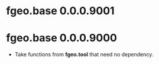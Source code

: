 # fgeo.base 0.0.0.9001



# fgeo.base 0.0.0.9000

* Take functions from __fgeo.tool__ that need no dependency.
